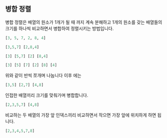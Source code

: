 ## 병합 정렬

병합 정렬은 배열의 원소가 1개가 될 때 까지 계속 분해하고 1개의 원소를
갖는 배열들의 크기를 하나씩 비교하면서 병합하여 정렬시키는 방법입니다.

```python
[3, 5, 7, 2, 8, 4]
```

```python
[3,5,7] [2,8,4]
```

```python
[3] [5,7] [2] [8,4]
```

```python
[3] [5] [7] [2] [8] [4]
```

위와 같이 반씩 쪼개며 나눕니다 이후 에는

```python
[3,5] [2,7] [4,8]
```

인접한 배열끼리 크기를 맞춰가며 병합합니다.

```python
[2,3,5,7] [4,8]
```

비교하는 두 배열의 가장 앞 인덱스끼리 비교하면서 작으면 가장 앞에 위치하게 하면
됩니다.

```python
[2,3,4,5,7,8]
```
